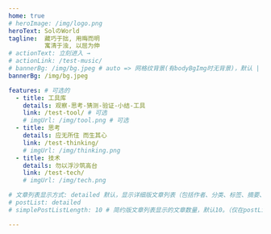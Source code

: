 ```yaml
---
home: true
# heroImage: /img/logo.png
heroText: SolのWorld
tagline:  藏巧于拙, 用晦而明
          寓清于浊, 以屈为伸
# actionText: 立刻进入 →
# actionLink: /test-music/
# bannerBg: /img/bg.jpeg # auto => 网格纹背景(有bodyBgImg时无背景)，默认 | none => 无 | '大图地址' | background: 自定义背景样式       提示：如发现文本颜色不适应你的背景时可以到palette.styl修改$bannerTextColor变量
bannerBg: /img/bg.jpeg

features: # 可选的
  - title: 工具库
    details: 观察-思考-猜测-验证-小结-工具
    link: /test-tool/ # 可选
    # imgUrl: /img/tool.png # 可选
  - title: 思考
    details: 应无所住 而生其心
    link: /test-thinking/
    # imgUrl: /img/thinking.png
  - title: 技术
    details: 勿以浮沙筑高台
    link: /test-tech/
    # imgUrl: /img/tech.png

# 文章列表显示方式: detailed 默认，显示详细版文章列表（包括作者、分类、标签、摘要、分页等）| simple => 显示简约版文章列表（仅标题和日期）| none 不显示文章列表
# postList: detailed
# simplePostListLength: 10 # 简约版文章列表显示的文章数量，默认10。（仅在postList设置为simple时生效）

---
```


<ClientOnly>
  <WebInfo></WebInfo>
</ClientOnly>
